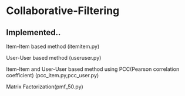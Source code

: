 Collaborative-Filtering
=============

Implemented..
-------------

Item-Item based method (itemitem.py)

User-User based method (useruser.py)

Item-Item and User-User based method using PCC(Pearson correlation coefficient) (pcc_item.py,pcc_user.py)

Matrix Factorization(pmf_50.py)
